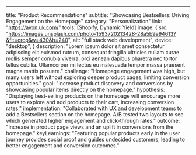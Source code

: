 ---
title: "Product Recommendations"
subtitle: "Showcasing Bestsellers: Driving Engagement on the Homepage"
category: "Personalization"
link: "https://avon.uk.com/"
tools: [Shopify, Dynamic Yield]
image: {
    src: "https://images.unsplash.com/photo-1593720213428-28a5b9e94613?&fit=crop&w=430&h=240",
    alt: "full stack web development",
    device: "desktop",
}
description: "Lorem ipsum dolor sit amet consectetur adipiscing elit euismod rutrum, consequat fringilla ultricies nullam curae mollis semper conubia viverra, orci aenean dapibus pharetra nec tortor tellus cubilia. Ullamcorper mi lectus eu malesuada tempor massa praesent magna mattis posuere."
challenge: "Homepage engagement was high, but many users left without exploring deeper product pages, limiting conversion opportunities."
goal: "Increase product discovery and conversions by showcasing popular items directly on the homepage."
hypothesis: "Displaying best-selling products on the homepage will encourage more users to explore and add products to their cart, increasing conversion rates."
implementation: "Collaborated with UX and development teams to add a Bestsellers section on the homepage. A/B tested two layouts to see which generated higher engagement and click-through rates."
outcome: "Increase in product page views and an uplift in conversions from the homepage."
keyLearnings: "Featuring popular products early in the user journey provides social proof and guides undecided customers, leading to better engagement and conversion outcomes."
